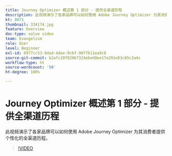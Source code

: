 ```yaml
---
title: Journey Optimizer 概述第 1 部分 - 提供全渠道历程
description: 此视频演示了各家品牌可以如何使用 Adobe Journey Optimizer 为其消费者提供个性化的全渠道历程。
kt: 8071
thumbnail: 334174.jpg
feature: Overview
doc-type: value video
team: Evangelism
role: User
level: Beginner
exl-id: 6977cc53-9dad-4dee-9cbf-90f7b11ea9c8
source-git-commit: b2afc28f82967324ebed0ee17e291e83c85c3a4c
workflow-type: ht
source-wordcount: '50'
ht-degree: 100%

---
```


# Journey Optimizer 概述第 1 部分 - 提供全渠道历程

此视频演示了各家品牌可以如何使用 Adobe Journey Optimizer 为其消费者提供个性化的全渠道历程。

>[!VIDEO](https://video.tv.adobe.com/v/334174?quality=12&learn=on)
